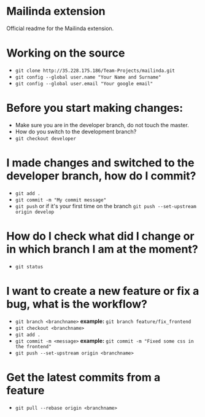 # Mailinda extension

Official readme for the Mailinda extension.

# Working on the source

  - ```git clone http://35.228.175.186/Team-Projects/mailinda.git```
  - ```git config --global user.name "Your Name and Surname"```
  - ```git config --global user.email "Your google email"```


# Before you start making changes:
  - Make sure you are in the developer branch, do not touch the master.
  - How do you switch to the development branch?
  - ```git checkout developer```

# I made changes and switched to the developer branch, how do I commit?
- ```git add .```
- ```git commit -m "My commit message"```
- ```git push``` or if it's your first time on the branch ```git push --set-upstream origin develop```

# How do I check what did I change or in which branch I am at the moment?

- ```git status```
 
# I want to create a new feature or fix a bug, what is the workflow?

- ```git branch <branchname>``` **example:** ```git branch feature/fix_frontend``` 
- ```git checkout <branchname>```
- ```git add .```
- ```git commit -m <message>``` **example:** ```git commit -m "Fixed some css in the frontend"```
- ```git push --set-upstream origin <branchname>```

# Get the latest commits from a feature

- ```git pull --rebase origin <branchname>```

